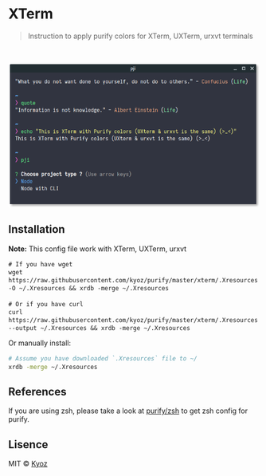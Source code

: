 # XTerm
> Instruction to apply purify colors for XTerm, UXTerm, urxvt terminals

<br>
<p align="center">
  <img src="../demo/xterm.png" width="700px">
</p>

## Installation

**Note:** This config file work with XTerm, UXTerm, urxvt

```
# If you have wget
wget https://raw.githubusercontent.com/kyoz/purify/master/xterm/.Xresources -O ~/.Xresources && xrdb -merge ~/.Xresources

# Or if you have curl
curl https://raw.githubusercontent.com/kyoz/purify/master/xterm/.Xresources --output ~/.Xresources && xrdb -merge ~/.Xresources
```

Or manually install:

```sh
# Assume you have downloaded `.Xresources` file to ~/
xrdb -merge ~/.Xresources
```

## References

If you are using zsh, please take a look at [purify/zsh](https://github.com/kyoz/purify/tree/master/zsh) to get zsh config for purify.

## Lisence
MIT © [Kyoz](mailto:banminkyoz@gmail.com)
